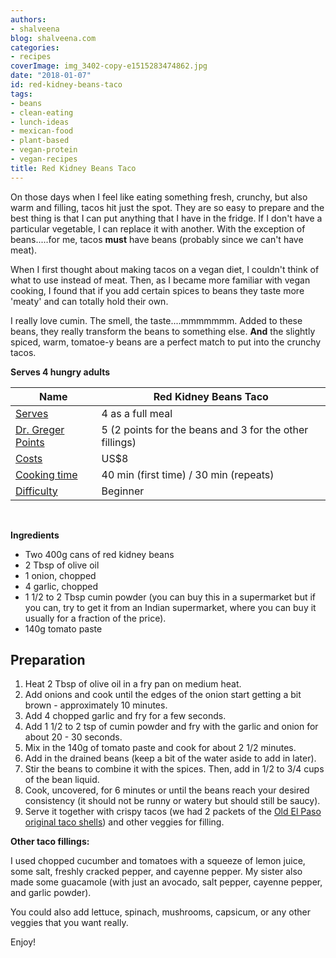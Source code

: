 ```yaml
---
authors:
- shalveena
blog: shalveena.com
categories:
- recipes
coverImage: img_3402-copy-e1515283474862.jpg
date: "2018-01-07"
id: red-kidney-beans-taco
tags:
- beans
- clean-eating
- lunch-ideas
- mexican-food
- plant-based
- vegan-protein
- vegan-recipes
title: Red Kidney Beans Taco
---
```


On those days when I feel like eating something fresh, crunchy, but also warm and filling, tacos hit just the spot. They are so easy to prepare and the best thing is that I can put anything that I have in the fridge. If I don't have a particular vegetable, I can replace it with another. With the exception of beans.....for me, tacos **must** have beans (probably since we can't have meat).

When I first thought about making tacos on a vegan diet, I couldn't think of what to use instead of meat. Then, as I became more familiar with vegan cooking, I found that if you add certain spices to beans they taste more 'meaty' and can totally hold their own.

I really love cumin. The smell, the taste....mmmmmmm. Added to these beans, they really transform the beans to something else. **And** the slightly spiced, warm, tomatoe-y beans are a perfect match to put into the crunchy tacos.

**Serves 4 hungry adults**

| Name | Red Kidney Beans Taco |
| --- | --- |
| [Serves](http://shalveena.com/serving-sizes/) | 4 as a full meal |
| [Dr. Greger Points](http://shalveena.com/dr-greger-points/) | 5 (2 points for the beans and 3 for the other fillings) |
| [Costs](http://shalveena.com/costs/) | US$8 |
| [Cooking time](http://shalveena.com/cooking-times/) | 40 min (first time) / 30 min (repeats) |
| [Difficulty](http://shalveena.com/difficulty-levels/) | Beginner |

 

**Ingredients**

- Two 400g cans of red kidney beans
- 2 Tbsp of olive oil
- 1 onion, chopped
- 4 garlic, chopped
- 1 1/2 to 2 Tbsp cumin powder (you can buy this in a supermarket but if you can, try to get it from an Indian supermarket, where you can buy it usually for a fraction of the price).
- 140g tomato paste

## Preparation

1. Heat 2 Tbsp of olive oil in a fry pan on medium heat.
2. Add onions and cook until the edges of the onion start getting a bit brown - approximately 10 minutes.
3. Add 4 chopped garlic and fry for a few seconds.
4. Add 1 1/2 to 2 tsp of cumin powder and fry with the garlic and onion for about 20 - 30 seconds.
5. Mix in the 140g of tomato paste and cook for about 2 1/2 minutes.
6. Add in the drained beans (keep a bit of the water aside to add in later).
7. Stir the beans to combine it with the spices. Then, add in 1/2 to 3/4 cups of the bean liquid.
8. Cook, uncovered, for 6 minutes or until the beans reach your desired consistency (it should not be runny or watery but should still be saucy).
9. Serve it together with crispy tacos (we had 2 packets of the [Old El Paso original taco shells](https://shop.coles.com.au/a/a-nsw-metro-west-ryde/product/old-el-paso-taco-shells)) and other veggies for filling.

**Other taco fillings:**

I used chopped cucumber and tomatoes with a squeeze of lemon juice, some salt, freshly cracked pepper, and cayenne pepper. My sister also made some guacamole (with just an avocado, salt pepper, cayenne pepper, and garlic powder).

You could also add lettuce, spinach, mushrooms, capsicum, or any other veggies that you want really.

Enjoy!
